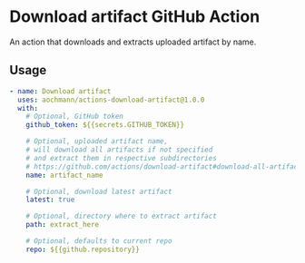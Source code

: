 # Download artifact GitHub Action

An action that downloads and extracts uploaded artifact by name.

## Usage

```yaml
- name: Download artifact
  uses: aochmann/actions-download-artifact@1.0.0
  with:
    # Optional, GitHub token
    github_token: ${{secrets.GITHUB_TOKEN}}

    # Optional, uploaded artifact name,
    # will download all artifacts if not specified
    # and extract them in respective subdirectories
    # https://github.com/actions/download-artifact#download-all-artifacts
    name: artifact_name

    # Optional, download latest artifact
    latest: true

    # Optional, directory where to extract artifact
    path: extract_here

    # Optional, defaults to current repo
    repo: ${{github.repository}}
```
